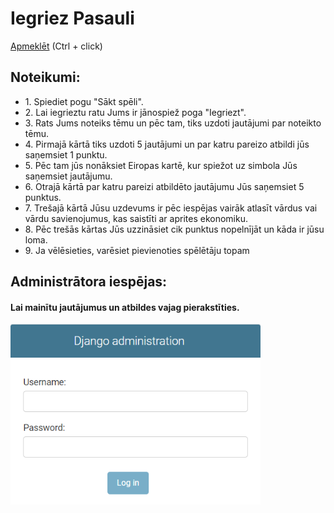 # Iegriez Pasauli
<a href="https://iegriez-pasauli-hackathon-robzlegz.vercel.app/">Apmeklēt</a> (Ctrl + click)
<br />
<h2>Noteikumi:</h2>
<ul>
  <li><span>1.</span> Spiediet pogu "Sākt spēli".</li>
  <li><span>2.</span> Lai iegrieztu ratu Jums ir jānospiež poga "Iegriezt".</li>
  <li><span>3.</span> Rats Jums noteiks tēmu un pēc tam, tiks uzdoti jautājumi par noteikto tēmu.</li>
  <li><span>4.</span> Pirmajā kārtā tiks uzdoti 5 jautājumi un par katru pareizo atbildi jūs saņemsiet 1 punktu.</li>
  <li><span>5.</span> Pēc tam jūs nonāksiet Eiropas kartē, kur spiežot uz simbola Jūs saņemsiet jautājumu.</li>
  <li><span>6.</span> Otrajā kārtā par katru pareizi atbildēto jautājumu Jūs saņemsiet 5 punktus.</li>
  <li><span>7.</span> Trešajā kārtā Jūsu uzdevums ir pēc iespējas vairāk atlasīt vārdus vai vārdu savienojumus, kas saistīti ar aprites ekonomiku.</li>
  <li><span>8.</span> Pēc trešās kārtas Jūs uzzināsiet cik punktus nopelnījāt un kāda ir jūsu loma.</li>
  <li><span>9.</span> Ja vēlēsieties, varēsiet pievienoties spēlētāju topam</li>
</ul>
<h2>Administrātora iespējas:</h2>
<h4>Lai mainītu jautājumus un atbildes vajag pierakstīties.</h4>
<img src="src/screenshots/adminlogin.png" width="400px" height="auto" />
